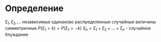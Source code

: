 # Определение
$\xi_1, \xi_2, ...$ независимые одинаково распределенные случайные величины симметричные $P(\xi_1 = k) = P(\xi_1 = -k)$ 
$S_n = \xi_1 + \xi_2 + ... + \xi_n$  - случайное блуждание
